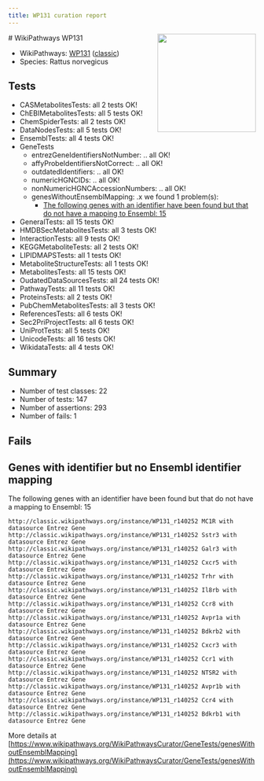```yaml
---
title: WP131 curation report
---
```


<img style="float: right; width: 200px" src="https://upload.wikimedia.org/wikipedia/commons/thumb/8/83/Wplogo_with_text_500.png/640px-Wplogo_with_text_500.png" />
# WikiPathways WP131

* WikiPathways: [WP131](https://wikipathways.org/pathways/WP131) ([classic](https://classic.wikipathways.org/instance/WP131))
* Species: Rattus norvegicus
## Tests
* CASMetabolitesTests: all 2 tests OK!
* ChEBIMetabolitesTests: all 5 tests OK!
* ChemSpiderTests: all 2 tests OK!
* DataNodesTests: all 5 tests OK!
* EnsemblTests: all 4 tests OK!
* GeneTests
    * entrezGeneIdentifiersNotNumber: .. all OK!
    * affyProbeIdentifiersNotCorrect: .. all OK!
    * outdatedIdentifiers: .. all OK!
    * numericHGNCIDs: .. all OK!
    * nonNumericHGNCAccessionNumbers: .. all OK!
    * genesWithoutEnsemblMapping: .x we found 1 problem(s):
        * [The following genes with an identifier have been found but that do not have a mapping to Ensembl: 15](#c4e54312)
* GeneralTests: all 15 tests OK!
* HMDBSecMetabolitesTests: all 3 tests OK!
* InteractionTests: all 9 tests OK!
* KEGGMetaboliteTests: all 2 tests OK!
* LIPIDMAPSTests: all 1 tests OK!
* MetaboliteStructureTests: all 1 tests OK!
* MetabolitesTests: all 15 tests OK!
* OudatedDataSourcesTests: all 24 tests OK!
* PathwayTests: all 11 tests OK!
* ProteinsTests: all 2 tests OK!
* PubChemMetabolitesTests: all 3 tests OK!
* ReferencesTests: all 6 tests OK!
* Sec2PriProjectTests: all 6 tests OK!
* UniProtTests: all 5 tests OK!
* UnicodeTests: all 16 tests OK!
* WikidataTests: all 4 tests OK!


## Summary

* Number of test classes: 22
* Number of tests: 147
* Number of assertions: 293
* Number of fails: 1

## Fails

<a name="c4e54312" />

## Genes with identifier but no Ensembl identifier mapping

The following genes with an identifier have been found but that do not have a mapping to Ensembl: 15
```
http://classic.wikipathways.org/instance/WP131_r140252 MC1R with datasource Entrez Gene
http://classic.wikipathways.org/instance/WP131_r140252 Sstr3 with datasource Entrez Gene
http://classic.wikipathways.org/instance/WP131_r140252 Galr3 with datasource Entrez Gene
http://classic.wikipathways.org/instance/WP131_r140252 Cxcr5 with datasource Entrez Gene
http://classic.wikipathways.org/instance/WP131_r140252 Trhr with datasource Entrez Gene
http://classic.wikipathways.org/instance/WP131_r140252 Il8rb with datasource Entrez Gene
http://classic.wikipathways.org/instance/WP131_r140252 Ccr8 with datasource Entrez Gene
http://classic.wikipathways.org/instance/WP131_r140252 Avpr1a with datasource Entrez Gene
http://classic.wikipathways.org/instance/WP131_r140252 Bdkrb2 with datasource Entrez Gene
http://classic.wikipathways.org/instance/WP131_r140252 Cxcr3 with datasource Entrez Gene
http://classic.wikipathways.org/instance/WP131_r140252 Ccr1 with datasource Entrez Gene
http://classic.wikipathways.org/instance/WP131_r140252 NTSR2 with datasource Entrez Gene
http://classic.wikipathways.org/instance/WP131_r140252 Avpr1b with datasource Entrez Gene
http://classic.wikipathways.org/instance/WP131_r140252 Ccr4 with datasource Entrez Gene
http://classic.wikipathways.org/instance/WP131_r140252 Bdkrb1 with datasource Entrez Gene
```

More details at [https://www.wikipathways.org/WikiPathwaysCurator/GeneTests/genesWithoutEnsemblMapping](https://www.wikipathways.org/WikiPathwaysCurator/GeneTests/genesWithoutEnsemblMapping)

